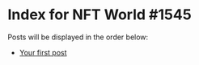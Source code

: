 # Index for NFT World #1545
Posts will be displayed in the order below:

- [Your first post](./001-first.md)


